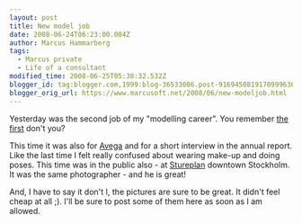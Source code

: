 ```yaml
---
layout: post
title: New model job
date: 2008-06-24T06:23:00.004Z
author: Marcus Hammarberg
tags:
  - Marcus private
  - Life of a consultant
modified_time: 2008-06-25T05:38:32.532Z
blogger_id: tag:blogger.com,1999:blog-36533086.post-9169450819170999636
blogger_orig_url: https://www.marcusoft.net/2008/06/new-modeljob.html
---
```


Yesterday was the second job of my "modelling career". You remember [the
first](https://www.marcusoft.net/2007/08/marcus-model_27.html) don't
you?

This time it was also for [Avega](http://www.avega.se/) and for
a short interview in the annual report. Like the last time I felt really
confused about wearing make-up and doing poses. This time was in the
public also - at [Stureplan](http://hitta.se/SearchCombi.aspx?vad=&var=stureplan%2c+stockholm)
downtown Stockholm. It was the same photographer - and he is great!

And, I have to say it don't I, the pictures are sure to be great. It
didn't feel cheap at all ;). I'll be sure to post some of them here as
soon as I am allowed.
